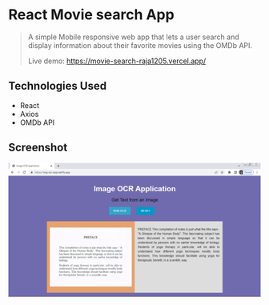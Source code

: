 # React Movie search App
> A simple Mobile responsive web app that lets a user search and display information about their favorite movies using the OMDb API.
> 
> Live demo: https://movie-search-raja1205.vercel.app/

## Technologies Used
- React
- Axios
- OMDb API

## Screenshot
<img src="https://github.com/raja1205/assets/blob/main/img-ocr-app4.png" style="margin-bottom: 5px;" />

